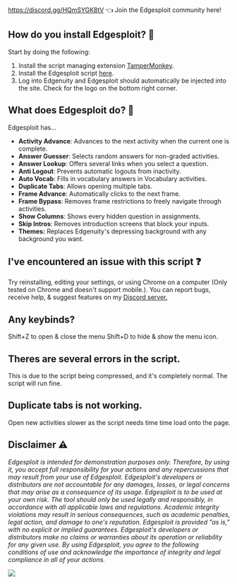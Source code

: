 https://discord.gg/HQmSYGK8tV 👈 Join the Edgesploit community here!




## How do you install Edgesploit? 📜
Start by doing the following:
1. Install the script managing extension [TamperMonkey](https://chrome.google.com/webstore/detail/tampermonkey/dhdgffkkebhmkfjojejmpbldmpobfkfo).
2. Install the Edgesploit script [here](https://github.com/Databones/Edgesploit/raw/main/Edgesploit.user.js).
3. Log into Edgenuity and Edgesploit should automatically be injected into the site. Check for the logo on the bottom right corner.


## What does Edgesploit do? 🤔
Edgesploit has...
- **Activity Advance**: Advances to the next activity when the current one is complete.
- **Answer Guesser**: Selects random answers for non-graded activities.
- **Answer Lookup**: Offers several links when you select a question.
- **Anti Logout**: Prevents automatic logouts from inactivity.
- **Auto Vocab**: Fills in vocabulary answers in Vocabulary activities.
- **Duplicate Tabs**: Allows opening multiple tabs.
- **Frame Advance**: Automatically clicks to the next frame.
- **Frame Bypass**: Removes frame restrictions to freely navigate through activities.
- **Show Columns**: Shows every hidden question in assignments.
- **Skip Intros**: Removes introduction screens that block your inputs.
- **Themes:** Replaces Edgenuity's depressing background with any background you want.


## I've encountered an issue with this script ❓
Try reinstalling, editing your settings, or using Chrome on a computer (Only tested on Chrome and doesn't support mobile.). You can report bugs, receive help, & suggest features on my [Discord server.](https://discord.gg/HQmSYGK8tV)


## Any keybinds?
Shift+Z to open & close the menu
Shift+D to hide & show the menu icon.


## Theres are several errors in the script.
This is due to the script being compressed, and it's completely normal. The script will run fine.


## Duplicate tabs is not working.
Open new activities slower as the script needs time time load onto the page.


## Disclaimer ⚠️
*Edgesploit is intended for demonstration purposes only. Therefore, by using it, you accept full responsibility for your actions and any repercussions that may result from your use of Edgesploit. Edgesploit's developers or distributors are not accountable for any damages, losses, or legal concerns that may arise as a consequence of its usage. Edgesploit is to be used at your own risk. The tool should only be used legally and responsibly, in accordance with all applicable laws and regulations. Academic integrity violations may result in serious consequences, such as academic penalties, legal action, and damage to one's reputation. Edgesploit is provided "as is," with no explicit or implied guarantees. Edgesploit's developers or distributors make no claims or warranties about its operation or reliability for any given use. By using Edgesploit, you agree to the following conditions of use and acknowledge the importance of integrity and legal compliance in all of your actions.*

![](https://raw.githubusercontent.com/Databones/Edgespoit/main/img/logo.png)

